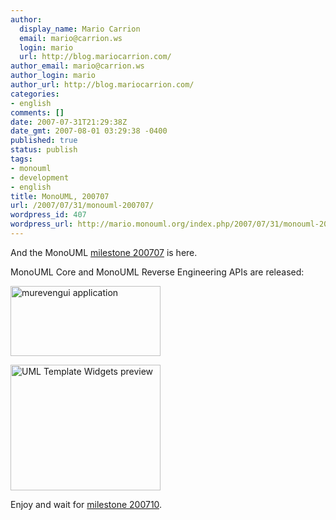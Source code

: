 ```yaml
---
author:
  display_name: Mario Carrion
  email: mario@carrion.ws
  login: mario
  url: http://blog.mariocarrion.com/
author_email: mario@carrion.ws
author_login: mario
author_url: http://blog.mariocarrion.com/
categories:
- english
comments: []
date: 2007-07-31T21:29:38Z
date_gmt: 2007-08-01 03:29:38 -0400
published: true
status: publish
tags:
- monouml
- development
- english
title: MonoUML, 200707
url: /2007/07/31/monouml-200707/
wordpress_id: 407
wordpress_url: http://mario.monouml.org/index.php/2007/07/31/monouml-200707/
---
```


<p>And the MonoUML <a href="http://www.monouml.org/doku.php/milestone-20070731">milestone 200707</a> is here.</p>
<p>MonoUML Core and MonoUML Reverse Engineering APIs are released:</p>
<p><a href="http://www.flickr.com/photos/mariocarrion/969743248/" title="Photo Sharing"><img src="http://farm2.static.flickr.com/1144/969743248_e14a0e5352_m.jpg" width="240" height="112" alt="murevengui application" /></a></p>
<p><a href="http://www.flickr.com/photos/mariocarrion/969743224/" title="Photo Sharing"><img src="http://farm2.static.flickr.com/1414/969743224_8562063423_m.jpg" width="240" height="201" alt="UML Template Widgets preview" /></a></p>
<p>Enjoy and wait for <a href="https://launchpad.net/monouml/+milestone/monouml-200710">milestone 200710</a>.</p>
